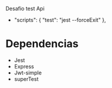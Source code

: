 Desafio test Api

* "scripts": {
    "test": "jest --forceExit"
  },


# Dependencias

* Jest
* Express
* Jwt-simple
* superTest
